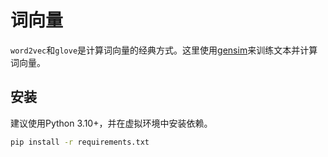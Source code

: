 # 词向量 
`word2vec`和`glove`是计算词向量的经典方式。这里使用[gensim](https://pypi.org/project/gensim/)来训练文本并计算词向量。

## 安装
建议使用Python 3.10+，并在虚拟环境中安装依赖。

```bash
pip install -r requirements.txt
```